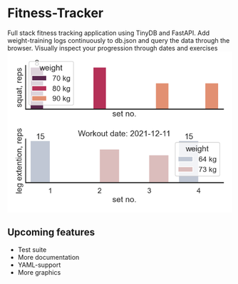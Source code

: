 # Fitness-Tracker

Full stack fitness tracking application using TinyDB and FastAPI.
Add weight-training logs continuously to db.json and query the data through the browser.
Visually inspect your progression through dates and exercises
![alt](img/workout_2021-12-11.png)

## Upcoming features

- Test suite
- More documentation
- YAML-support
- More graphics

